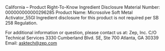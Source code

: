  
 
 
California – Product Right-To-Know Ingredient Disclosure 
Material Number: 000000000000296285 
Product Name: Microsolve Soft Metal Activator_55Gl 
Ingredient disclosure for this product is not required per SB 258 Regulation. 
 
For additional information or question, please contact us at: 
Zep, Inc. 
C/O Technical Services 
3330 Cumberland Blvd. SE, Ste 700 
Atlanta, GA 30339 
Email: asktech@zep.com 
 
 
 
 
